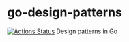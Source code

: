 # go-design-patterns
[![Actions Status](https://github.com/enzobnl/go-design-patterns/workflows/test/badge.svg)](https://github.com/bonnal-enzo/go-design-patterns/actions)
Design patterns in Go
